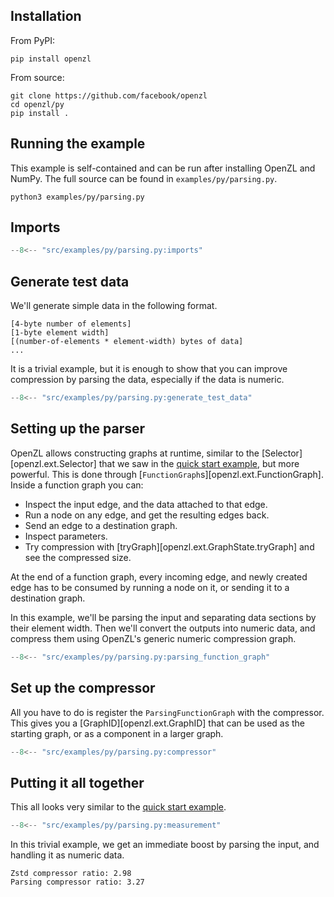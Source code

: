 ## Installation

From PyPI:

```
pip install openzl
```

From source:

```
git clone https://github.com/facebook/openzl
cd openzl/py
pip install .
```

## Running the example

This example is self-contained and can be run after installing OpenZL and NumPy.
The full source can be found in `examples/py/parsing.py`.

```
python3 examples/py/parsing.py
```

## Imports

```python
--8<-- "src/examples/py/parsing.py:imports"
```

## Generate test data

We'll generate simple data in the following format.

```
[4-byte number of elements]
[1-byte element width]
[(number-of-elements * element-width) bytes of data]
...
```

It is a trivial example, but it is enough to show that you can improve compression by parsing the data, especially if the data is numeric.

```python
--8<-- "src/examples/py/parsing.py:generate_test_data"
```

## Setting up the parser

OpenZL allows constructing graphs at runtime, similar to the [Selector][openzl.ext.Selector] that we saw in the [quick start example](./quick-start.md), but more powerful.
This is done through [`FunctionGraph`s][openzl.ext.FunctionGraph].
Inside a function graph you can:

* Inspect the input edge, and the data attached to that edge.
* Run a node on any edge, and get the resulting edges back.
* Send an edge to a destination graph.
* Inspect parameters.
* Try compression with [tryGraph][openzl.ext.GraphState.tryGraph] and see the compressed size.

At the end of a function graph, every incoming edge, and newly created edge has to be consumed by running a node on it, or sending it to a destination graph.

In this example, we'll be parsing the input and separating data sections by their element width.
Then we'll convert the outputs into numeric data, and compress them using OpenZL's generic numeric compression graph.

```python
--8<-- "src/examples/py/parsing.py:parsing_function_graph"
```

## Set up the compressor

All you have to do is register the `ParsingFunctionGraph` with the compressor.
This gives you a [GraphID][openzl.ext.GraphID] that can be used as the starting graph, or as a component in a larger graph.

```python
--8<-- "src/examples/py/parsing.py:compressor"
```

## Putting it all together

This all looks very similar to the [quick start example](./quick-start.md).

```python
--8<-- "src/examples/py/parsing.py:measurement"
```

In this trivial example, we get an immediate boost by parsing the input, and handling it as numeric data.

```
Zstd compressor ratio: 2.98
Parsing compressor ratio: 3.27
```
